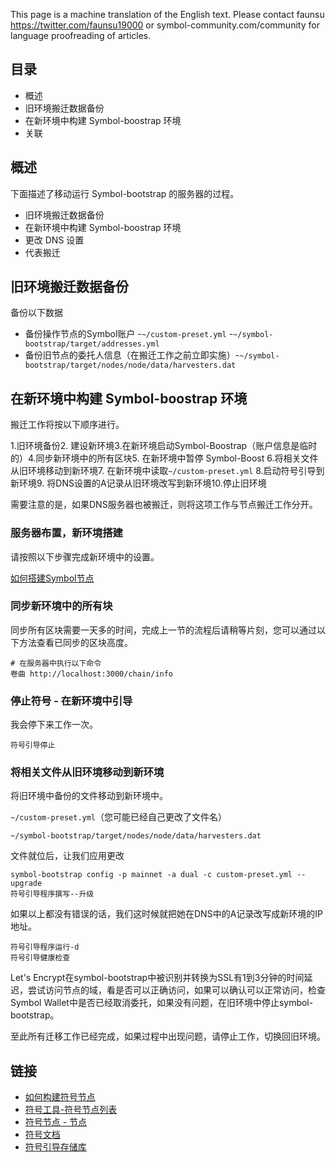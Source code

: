 This page is a machine translation of the English text.
Please contact faunsu https://twitter.com/faunsu19000 or symbol-community.com/community for language proofreading of articles.

## 目录

- 概述
- 旧环境搬迁数据备份
- 在新环境中构建 Symbol-boostrap 环境
- 关联

## 概述

下面描述了移动运行 Symbol-bootstrap 的服务器的过程。

- 旧环境搬迁数据备份
- 在新环境中构建 Symbol-boostrap 环境
- 更改 DNS 设置
- 代表搬迁

## 旧环境搬迁数据备份

备份以下数据

- 备份操作节点的Symbol账户 -`~/custom-preset.yml` -`~/symbol-bootstrap/target/addresses.yml`
- 备份旧节点的委托人信息（在搬迁工作之前立即实施）-`~/symbol-bootstrap/target/nodes/node/data/harvesters.dat`

## 在新环境中构建 Symbol-boostrap 环境

搬迁工作将按以下顺序进行。

1.旧环境备份2. 建设新环境3.在新环境启动Symbol-Boostrap（账户信息是临时的）4.同步新环境中的所有区块5. 在新环境中暂停 Symbol-Boost 6.将相关文件从旧环境移动到新环境7. 在新环境中读取`~/custom-preset.yml` 8.启动符号引导到新环境9. 将DNS设置的A记录从旧环境改写到新环境10.停止旧环境

需要注意的是，如果DNS服务器也被搬迁，则将这项工作与节点搬迁工作分开。

### 服务器布置，新环境搭建

请按照以下步骤完成新环境中的设置。

[如何搭建Symbol节点](https://symbol-community.com/zh/docs/20)

### 同步新环境中的所有块

同步所有区块需要一天多的时间，完成上一节的流程后请稍等片刻，您可以通过以下方法查看已同步的区块高度。

```狂欢
# 在服务器中执行以下命令
卷曲 http://localhost:3000/chain/info
```

### 停止符号 - 在新环境中引导

我会停下来工作一次。

```狂欢
符号引导停止
```

### 将相关文件从旧环境移动到新环境

将旧环境中备份的文件移动到新环境中。

`~/custom-preset.yml`（您可能已经自己更改了文件名）

`~/symbol-bootstrap/target/nodes/node/data/harvesters.dat`

文件就位后，让我们应用更改

```狂欢
symbol-bootstrap config -p mainnet -a dual -c custom-preset.yml --upgrade
符号引导程序撰写--升级
```

如果以上都没有错误的话，我们这时候就把她在DNS中的A记录改写成新环境的IP地址。

```狂欢
符号引导程序运行-d
符号引导健康检查
```

Let's Encrypt在symbol-bootstrap中被识别并转换为SSL有1到3分钟的时间延迟，尝试访问节点的域，看是否可以正确访问，如果可以确认可以正常访问，检查Symbol Wallet中是否已经取消委托，如果没有问题，在旧环境中停止symbol-bootstrap。

至此所有迁移工作已经完成，如果过程中出现问题，请停止工作，切换回旧环境。

## 链接

- [如何构建符号节点](https://symbol-community.com/zh/docs/20)
- [符号工具-符号节点列表](https://symbol-tools.com/symbolTools/view/tool/nodeList.html)
- [符号节点 - 节点](https://symbol-tools.com/symbolTools/view/tool/nodeList.html)
- [符号文档](https://docs.symbol.dev/en/guides/network/running-a-symbol-node.html)
- [符号引导存储库](https://github.com/fboucquez/symbol-bootstrap)
